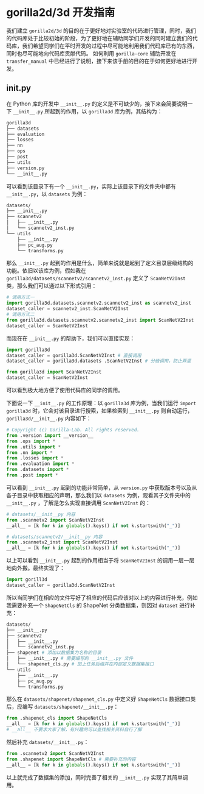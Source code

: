 # gorilla2d/3d 开发指南

我们建立 `gorilla2d/3d` 的目的在于更好地对实验室的代码进行管理，同时，我们的代码库处于比较初始的阶段，为了更好地在辅助同学们开发的同时建立我们的代码库，我们希望同学们在平时开发的过程中尽可能地利用我们代码库已有的东西，同时也尽可能地向代码库贡献代码。
如何利用 `gorilla-core` 辅助开发在 `transfer_manual` 中已经进行了说明，接下来该手册的目的在于如何更好地进行开发。

## __init__.py
在 Python 库的开发中 `__init__.py` 的定义是不可缺少的，接下来会简要说明一下 `__init__.py` 所起到的作用，以 `gorilla3d` 库为例，其结构为：
```sh
gorilla3d
├── datasets
├── evaluation
├── losses
├── nn
├── ops
├── post
├── utils
├── version.py
└── __init__.py
```
可以看到该目录下有一个 `__init__.py`，实际上该目录下的文件夹中都有 `__init__.py`，以 `datasets` 为例：
```sh
datasets/
├── __init__.py
├── scannetv2
│   ├── __init__.py
│   └── scannetv2_inst.py
└── utils
    ├── __init__.py
    ├── pc_aug.py
    └── transforms.py
```
那么 `__init__.py` 起到的作用是什么，简单来说就是起到了定义目录层级结构的功能。依旧以该库为例，假如我在 `gorilla3d/datasets/scannetv2/scannetv2_inst.py` 定义了 `ScanNetV2Inst` 类，那么我们可以通过以下形式引用：
```python
# 调用方式一
import gorilla3d.datasets.scannetv2.scannetv2_inst as scannetv2_inst
dataset_caller = scannetv2_inst.ScanNetV2Inst
# 调用方式二
from gorilla3d.datasets.scannetv2.scannetv2_inst import ScanNetV2Inst
dataset_caller = ScanNetV2Inst
```
而现在在 `__init__.py` 的帮助下，我们可以直接实现：
```python
import gorilla3d
dataset_caller = gorilla3d.ScanNetV2Inst # 直接调用
dataset_caller = gorilla3d.datasets .ScanNetV2Inst # 分级调用，防止弄混

from gorilla3d import ScanNetV2Inst
dataset_caller = ScanNetV2Inst
```
可以看到极大地方便了使用代码库的同学的调用。

下面说一下 `__init__.py` 的工作原理：以 `gorilla3d` 库为例，当我们运行 `import gorilla3d` 时，它会对该目录进行搜索，如果检索到 `__init__.py` 则自动运行，`gorilla3d/__init__.py` 内容如下：
```python
# Copyright (c) Gorilla-Lab. All rights reserved.
from .version import __version__
from .ops import *
from .utils import *
from .nn import *
from .losses import *
from .evaluation import *
from .datasets import *
from .post import *
```
可以看到 `__init__.py` 起到的功能非常简单，从 `version.py` 中获取版本号以及从各子目录中获取相应的声明，那么我们以 `datasets` 为例，观看其子文件夹中的 `__init__.py` ，了解是怎么实现直接调用 `ScanNetV2Inst` 的：
```python
# datasets/__init__py 内容
from .scannetv2 import ScanNetV2Inst
__all__ = [k for k in globals().keys() if not k.startswith("_")]

# datasets/scannetv2/__init__py 内容
from .scannetv2_inst import ScanNetV2Inst
__all__ = [k for k in globals().keys() if not k.startswith("_")]
```
以上可以看到 `__init__.py` 起到的作用相当于将 `ScanNetV2Inst` 的调用一层一层地向外搬。最终实现了：
```python
import gorill3d
dataset_caller = gorilla3d.ScanNetV2Inst
```
所以当同学们在相应的文件写好了相应的代码后应该对以上的内容进行补充，例如我需要补充一个 `ShapeNetCls` 的 ShapeNet 分类数据集，则因对 `dataset` 进行补充：
```sh
datasets/
├── __init__.py
├── scannetv2
│   ├── __init__.py
│   └── scannetv2_inst.py
├── shapenet # 添加以数据集为名称的目录
│   ├── __init__.py # 需要编写的 __init__.py 文件
│   └── shapenet_cls.py # 加上任务后缀并在内部定义数据集接口
└── utils
    ├── __init__.py
    ├── pc_aug.py
    └── transforms.py
```
那么在 `datasets/shapenet/shapenet_cls.py` 中定义好 `ShapeNetCls` 数据接口类后，应编写 `datasets/shapenet/__init__.py`：
```python
from .shapenet_cls import ShapeNetCls
__all__ = [k for k in globals().keys() if not k.startswith("_")]
# __all__ 不要求大家了解，有兴趣的可以查找相关资料自行了解
```
然后补充 `datasets/__init__.py`：
```python
from .scannetv2 import ScanNetV2Inst
from .shapenet import ShapeNetCls # 需要补充的内容
__all__ = [k for k in globals().keys() if not k.startswith("_")]
```
以上就完成了数据集的添加，同时完善了相关的 `__init__.py` 实现了其简单调用。

